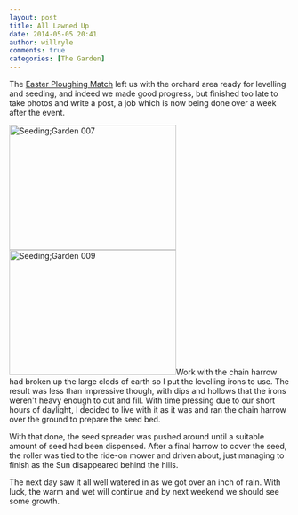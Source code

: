 ```yaml
---
layout: post
title: All Lawned Up
date: 2014-05-05 20:41
author: willryle
comments: true
categories: [The Garden]
---
```

The <a title="Easter Ploughing" href="http://willryle.wordpress.com/2014/04/25/easter-ploughing/">Easter Ploughing Match</a> left us with the orchard area ready for levelling and seeding, and indeed we made good progress, but finished too late to take photos and write a post, a job which is now being done over a week after the event.

<!--more-->

<a href="http://willryle.files.wordpress.com/2014/05/seedinggarden-007.jpg" target="_blank"><img class="alignleft wp-image-1929 size-medium" src="http://willryle.files.wordpress.com/2014/05/seedinggarden-007.jpg?w=300" alt="Seeding;Garden 007" width="300" height="225" /></a> <a href="http://willryle.files.wordpress.com/2014/05/seedinggarden-009.jpg" target="_blank"><img class="alignleft wp-image-1930 size-medium" src="http://willryle.files.wordpress.com/2014/05/seedinggarden-009.jpg?w=300" alt="Seeding;Garden 009" width="300" height="225" /></a>Work with the chain harrow had broken up the large clods of earth so I put the levelling irons to use. The result was less than impressive though, with dips and hollows that the irons weren't heavy enough to cut and fill. With time pressing due to our short hours of daylight, I decided to live with it as it was and ran the chain harrow over the ground to prepare the seed bed.

With that done, the seed spreader was pushed around until a suitable amount of seed had been dispensed. After a final harrow to cover the seed, the roller was tied to the ride-on mower and driven about, just managing to finish as the Sun disappeared behind the hills.

The next day saw it all well watered in as we got over an inch of rain. With luck, the warm and wet will continue and by next weekend we should see some growth.
